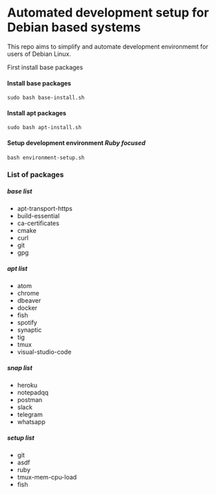 # Automated development setup for Debian based systems

This repo aims to simplify and automate development environmemt
for users of Debian Linux.

First install base packages

#### Install base packages
```
sudo bash base-install.sh
```

#### Install apt packages
```
sudo bash apt-install.sh
```

#### Setup development environment *Ruby focused*
```
bash environment-setup.sh
```

### List of packages

##### base list
* apt-transport-https
* build-essential
* ca-certificates
* cmake
* curl
* git
* gpg

##### apt list
* atom
* chrome
* dbeaver
* docker
* fish
* spotify
* synaptic
* tig
* tmux
* visual-studio-code

##### snap list
* heroku
* notepadqq
* postman
* slack
* telegram
* whatsapp

##### setup list
* git
* asdf
* ruby
* tmux-mem-cpu-load
* fish